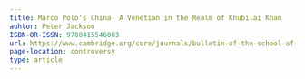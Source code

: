 ```yaml
---
title: Marco Polo's China- A Venetian in the Realm of Khubilai Khan
auhtor: Peter Jackson
ISBN-OR-ISSN: 9780415546003
url: https://www.cambridge.org/core/journals/bulletin-of-the-school-of-oriental-and-african-studies/article/abs/marco-polo-and-his-travels1/43D0A1957AEB261843E441018C033DE8
page-location: controversy
type: article
---
```


